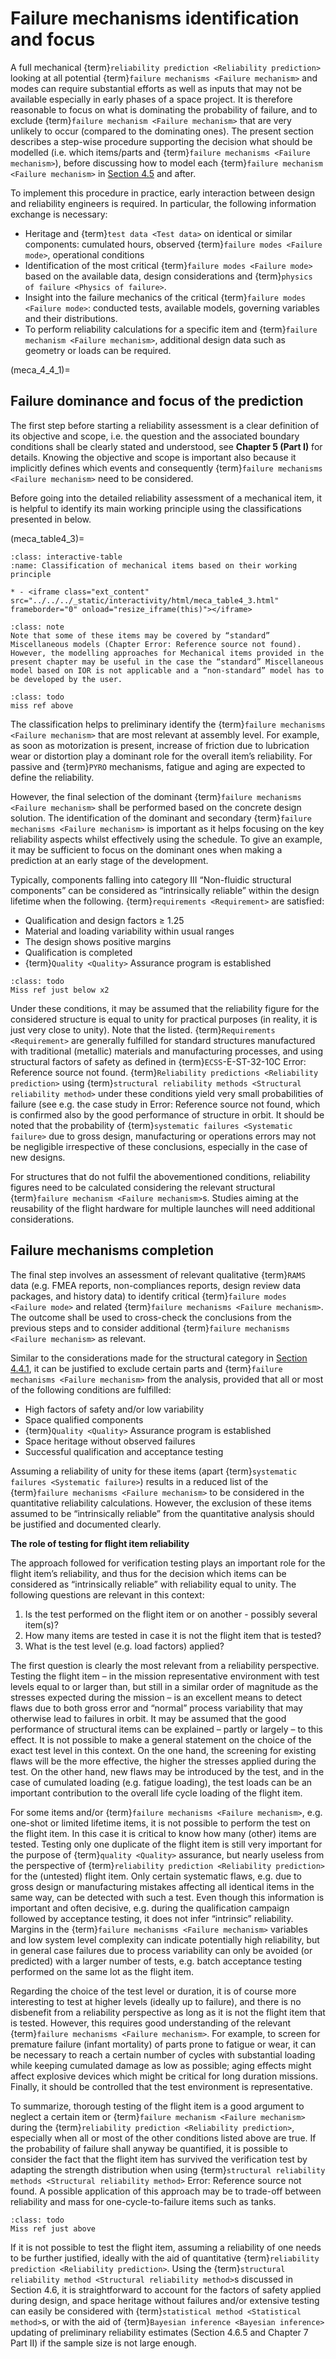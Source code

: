 # Failure mechanisms identification and focus

A full mechanical {term}`reliability prediction <Reliability prediction>` looking at all potential {term}`failure mechanisms <Failure mechanism>` and modes can require substantial efforts as well as inputs that may not be available especially in early phases of a space project. It is therefore reasonable to focus on what is dominating the probability of failure, and to exclude {term}`failure mechanism <Failure mechanism>` that are very unlikely to occur (compared to the dominating ones). The present section describes a step-wise procedure supporting the decision what should be modelled (i.e. which items/parts and {term}`failure mechanisms <Failure mechanism>`), before discussing how to model each {term}`failure mechanism <Failure mechanism>` in [Section 4.5](method_selection.md) and after.

To implement this procedure in practice, early interaction between design and reliability engineers is required. In particular, the following information exchange is necessary:

* Heritage and {term}`test data <Test data>` on identical or similar components: cumulated hours, observed {term}`failure modes <Failure mode>`, operational conditions
* Identification of the most critical {term}`failure modes <Failure mode>` based on the available data, design considerations and {term}`physics of failure <Physics of failure>`.
* Insight into the failure mechanics of the critical {term}`failure modes <Failure mode>`: conducted tests, available models, governing variables and their distributions. 
* To perform reliability calculations for a specific item and {term}`failure mechanism <Failure mechanism>`, additional design data such as geometry or loads can be required.

(meca_4_4_1)=
## Failure dominance and focus of the prediction

The first step before starting a reliability assessment is a clear definition of its objective and scope, i.e. the question and the associated boundary conditions shall be clearly stated and understood, see **Chapter 5 (Part I)** for details. Knowing the objective and scope is important also because it implicitly defines which events and consequently {term}`failure mechanisms <Failure mechanism>` need to be considered.

Before going into the detailed reliability assessment of a mechanical item, it is helpful to identify its main working principle using the classifications presented in  below. 

(meca_table4_3)=
```{list-table} Classification of mechanical items based on their working principle
:class: interactive-table
:name: Classification of mechanical items based on their working principle

* - <iframe class="ext_content" src="../../../_static/interactivity/html/meca_table4_3.html" frameborder="0" onload="resize_iframe(this)"></iframe>
```


```{admonition} Note
:class: note
Note that some of these items may be covered by “standard” Miscellaneous models (Chapter Error: Reference source not found). However, the modelling approaches for Mechanical items provided in the present chapter may be useful in the case the “standard” Miscellaneous model based on IOR is not applicable and a “non-standard” model has to be developed by the user.
```

```{admonition} Todo
:class: todo
miss ref above
```

The classification helps to preliminary identify the {term}`failure mechanisms <Failure mechanism>` that are most relevant at assembly level. For example, as soon as motorization is present, increase of friction due to lubrication wear or distortion play a dominant role for the overall item’s reliability. For passive and {term}`PYRO` mechanisms, fatigue and aging are expected to define the reliability. 

However, the final selection of the dominant {term}`failure mechanisms <Failure mechanism>` shall be performed based on the concrete design solution. The identification of the dominant and secondary {term}`failure mechanisms <Failure mechanism>` is important as it helps focusing on the key reliability aspects whilst effectively using the schedule. To give an example, it may be sufficient to focus on the dominant ones when making a prediction at an early stage of the development.

Typically, components falling into category III “Non-fluidic structural components” can be considered as “intrinsically reliable” within the design lifetime when the following. {term}`requirements <Requirement>` are satisfied: 

* Qualification and design factors ≥ 1.25
* Material and loading variability within usual ranges
* The design shows positive margins
* Qualification is completed
* {term}`Quality <Quality>` Assurance program is established

```{admonition} Todo
:class: todo
Miss ref just below x2
```

Under these conditions, it may be assumed that the reliability figure for the considered structure is equal to unity for practical purposes (in reality, it is just very close to unity). Note that the listed. {term}`Requirements <Requirement>` are generally fulfilled for standard structures manufactured with traditional (metallic) materials and manufacturing processes, and using structural factors of safety as defined in {term}`ECSS`-E-ST-32-10C Error: Reference source not found. {term}`Reliability predictions <Reliability prediction>` using {term}`structural reliability methods <Structural reliability method>` under these conditions yield very small probabilities of failure (see e.g. the case study in Error: Reference source not found, which is confirmed also by the good performance of structure in orbit. It should be noted that the probability of {term}`systematic failures <Systematic failure>` due to gross design, manufacturing or operations errors may not be negligible irrespective of these conclusions, especially in the case of new designs. 

For structures that do not fulfil the abovementioned conditions, reliability figures need to be calculated considering the relevant structural {term}`failure mechanism <Failure mechanism>`s. Studies aiming at the reusability of the flight hardware for multiple launches will need additional considerations.

## Failure mechanisms completion

The final step involves an assessment of relevant qualitative {term}`RAMS` data (e.g. FMEA reports, non-compliances reports, design review data packages, and history data) to identify critical {term}`failure modes <Failure mode>` and related {term}`failure mechanisms <Failure mechanism>`. The outcome shall be used to cross-check the conclusions from the previous steps and to consider additional {term}`failure mechanisms <Failure mechanism>` as relevant.

Similar to the considerations made for the structural category in [Section 4.4.1](meca_4_4_1), it can be justified to exclude certain parts and {term}`failure mechanisms <Failure mechanism>` from the analysis, provided that all or most of the following conditions are fulfilled:

* High factors of safety and/or low variability 
* Space qualified components
* {term}`Quality <Quality>` Assurance program is established
* Space heritage without observed failures
* Successful qualification and acceptance testing

Assuming a reliability of unity for these items (apart {term}`systematic failures <Systematic failure>`) results in a reduced list of the {term}`failure mechanisms <Failure mechanism>` to be considered in the quantitative reliability calculations. However, the exclusion of these items assumed to be “intrinsically reliable” from the quantitative analysis should be justified and documented clearly.

**The role of testing for flight item reliability**

The approach followed for verification testing plays an important role for the flight item’s reliability, and thus for the decision which items can be considered as “intrinsically reliable” with reliability equal to unity. The following questions are relevant in this context:

1. Is the test performed on the flight item or on another - possibly several item(s)?
2. How many items are tested in case it is not the flight item that is tested?
3. What is the test level (e.g. load factors) applied?


The first question is clearly the most relevant from a reliability perspective. Testing the flight item – in the mission representative environment with test levels equal to or larger than, but still in a similar order of magnitude as the stresses expected during the mission – is an excellent means to detect flaws due to both gross error and “normal” process variability that may otherwise lead to failures in orbit. It may be assumed that the good performance of structural items can be explained – partly or largely – to this effect. It is not possible to make a general statement on the choice of the exact test level in this context. On the one hand, the screening for existing flaws will be the more effective, the higher the stresses applied during the test. On the other hand, new flaws may be introduced by the test, and in the case of cumulated loading (e.g. fatigue loading), the test loads can be an important contribution to the overall life cycle loading of the flight item.

For some items and/or {term}`failure mechanisms <Failure mechanism>`, e.g. one-shot or limited lifetime items, it is not possible to perform the test on the flight item. In this case it is critical to know how many (other) items are tested. Testing only one duplicate of the flight item is still very important for the purpose of {term}`quality <Quality>` assurance, but nearly useless from the perspective of {term}`reliability prediction <Reliability prediction>` for the (untested) flight item. Only certain systematic flaws, e.g. due to gross design or manufacturing mistakes affecting all identical items in the same way, can be detected with such a test. Even though this information is important and often decisive, e.g. during the qualification campaign followed by acceptance testing, it does not infer “intrinsic” reliability. Margins in the {term}`failure mechanisms <Failure mechanism>` variables and low system level complexity can indicate potentially high reliability, but in general case failures due to process variability can only be avoided (or predicted) with a larger number of tests, e.g. batch acceptance testing performed on the same lot as the flight item. 

Regarding the choice of the test level or duration, it is of course more interesting to test at higher levels (ideally up to failure), and there is no disbenefit from a reliability perspective as long as it is not the flight item that is tested. However, this requires good understanding of the relevant {term}`failure mechanisms <Failure mechanism>`. For example, to screen for premature failure (infant mortality) of parts prone to fatigue or wear, it can be necessary to reach a certain number of cycles with substantial loading while keeping cumulated damage as low as possible; aging effects might affect explosive devices which might be critical for long duration missions. Finally, it should be controlled that the test environment is representative.

To summarize, thorough testing of the flight item is a good argument to neglect a certain item or {term}`failure mechanism <Failure mechanism>` during the {term}`reliability prediction <Reliability prediction>`, especially when all or most of the other conditions listed above are true. If the probability of failure shall anyway be quantified, it is possible to consider the fact that the flight item has survived the verification test by adapting the strength distribution when using {term}`structural reliability methods <Structural reliability method>` Error: Reference source not found. A possible application of this approach may be to trade-off between reliability and mass for one-cycle-to-failure items such as tanks.

```{admonition} Todo
:class: todo
Miss ref just above
```

If it is not possible to test the flight item, assuming a reliability of one needs to be further justified, ideally with the aid of quantitative {term}`reliability prediction <Reliability prediction>`. Using the {term}`structural reliability method <Structural reliability method>`s discussed in Section 4.6, it is straightforward to account for the factors of safety applied during design, and space heritage without failures and/or extensive testing can easily be considered with {term}`statistical method <Statistical method>`s, or with the aid of {term}`Bayesian inference <Bayesian inference>` updating of preliminary reliability estimates (Section 4.6.5 and Chapter 7 Part II) if the sample size is not large enough.

